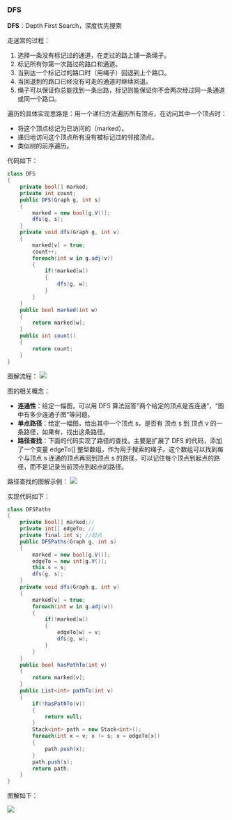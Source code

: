 ### DFS

**DFS**：Depth First Search，深度优先搜索

走迷宫的过程：
1. 选择一条没有标记过的通道，在走过的路上铺一条绳子。
2. 标记所有你第一次路过的路口和通道。
3. 当到达一个标记过的路口时（用绳子）回退到上个路口。
4. 当回退到的路口已经没有可走的通道时继续回退。 
5. 绳子可以保证你总能找到一条出路，标记则能保证你不会两次经过同一条通道或同一个路口。

遍历的具体实现思路是：用一个递归方法遍历所有顶点，在访问其中一个顶点时：
- 将这个顶点标记为已访问的（marked）。
- 递归地访问这个顶点所有没有被标记过的邻接顶点。
- 类似树的前序遍历。

代码如下：
``` C#
class DFS
{
    private bool[] marked;
    private int count;
    public DFS(Graph g, int s)
    {
        marked = new bool[g.V()];
        dfs(g, s);
    }
    private void dfs(Graph g, int v)
    {
        marked[v] = true;
        count++;
        foreach(int w in g.adj(v))
        {
            if(!marked[w])
            {
                dfs(g, w);
            }
        }
    }
    public bool marked(int w)
    {
        return marked[w];
    }
    public int count()
    {
        return count;
    }
}
```

图解流程：
![](https://img-blog.csdn.net/20171106225629423?watermark/2/text/aHR0cDovL2Jsb2cuY3Nkbi5uZXQvY3VpdA==/font/5a6L5L2T/fontsize/400/fill/I0JBQkFCMA==/dissolve/70/gravity/SouthEast)

图的相关概念：
- **连通性**：给定一幅图，可以用 DFS 算法回答“两个给定的顶点是否连通”，“图中有多少连通子图”等问题。 
- **单点路径**：给定一幅图，给出其中一个顶点 s，是否有 顶点 s 到 顶点 v 的一条路径，如果有，找出这条路径。
- **路径查找**：下面的代码实现了路径的查找，主要是扩展了 DFS 的代码，添加了一个变量 edgeTo[] 整型数组，作为用于搜索的绳子。这个数组可以找到每个与顶点 s 连通的顶点再回到顶点 s 的路径，可以记住每个顶点到起点的路径，而不是记录当前顶点到起点的路径。

路径查找的图解示例：
![](https://img-blog.csdn.net/20171106225447492?watermark/2/text/aHR0cDovL2Jsb2cuY3Nkbi5uZXQvY3VpdA==/font/5a6L5L2T/fontsize/400/fill/I0JBQkFCMA==/dissolve/70/gravity/SouthEast)

实现代码如下：
``` C#
class DFSPaths
{
    private bool[] marked;//
    private int[] edgeTo; //
    private final int s; //起点
    public DFSPaths(Graph g, int s)
    {
        marked = new bool[g.V()];
        edgeTo = new int[g.V()];
        this.s = s;
        dfs(g, s);
    }
    private void dfs(Graph g, int v)
    {
        marked[v] = true;
        foreach(int w in g.adj(v))
        {
            if(!marked[w])
            {
                edgeTo[w] = v;
                dfs(g, w);
            }
        }
    }
    public bool hasPathTo(int v)
    {
        return marked[v];
    }
    public List<int> pathTo(int v)
    {
        if(!hasPathTo(v))
        {
            return null;
        }
        Stack<int> path = new Stack<int>();
        foreach(int x = v; x != s; x = edgeTo[x])
        {
            path.push(x);
        }
        path.push(s);
        return path;
    }
}
```
图解如下：

![](https://img-blog.csdn.net/20171106225423413?watermark/2/text/aHR0cDovL2Jsb2cuY3Nkbi5uZXQvY3VpdA==/font/5a6L5L2T/fontsize/400/fill/I0JBQkFCMA==/dissolve/70/gravity/SouthEast)

            
